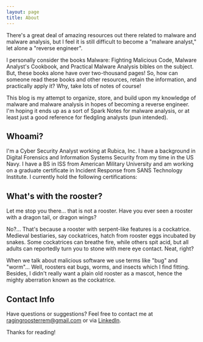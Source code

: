 ```yaml
---
layout: page
title: About
---
```


There's a great deal of amazing resources out there related to malware and malware analysis, but I feel it is still difficult to become a "malware analyst," let alone a "reverse engineer".

I personally consider the books Malware: Fighting Malicious Code, Malware Analyst's Cookbook, and Practical Malware Analysis bibles on the subject. But, these books alone have over two-thousand pages! So, how can someone read these books and other resources, retain the information, and practically apply it? Why, take lots of notes of course!

This blog is my attempt to organize, store, and build upon my knowledge of malware and malware analysis in hopes of becoming a reverse engineer. I'm hoping it ends up as a sort of Spark Notes for malware analysis, or at least just a good reference for fledgling analysts (pun intended).

## Whoami?

I'm a Cyber Security Analyst working at Rubica, Inc. I have a background in Digital Forensics and Information Systems Security from my time in the US Navy. I have a BS in ISS from American Military University and am working on a graduate certificate in Incident Response from SANS Technology Institute. I currently hold the following certifications:

  <div data-iframe-width="150" data-iframe-height="270" data-share-badge-id="be557b35-16c8-4411-9016-a20b30b84285"></div>
  <script type="text/javascript">
    (function() {
      var s = document.createElement('script');
      s.type = 'text/javascript';
      s.async = true;
      s.src = '//cdn.youracclaim.com/assets/utilities/embed.js';
      var o = document.getElementsByTagName('script')[0];
      o.parentNode.insertBefore(s, o);
      })();
  </script>
  
  <div data-iframe-width="150" data-iframe-height="270" data-share-badge-id="ae3c1b0e-afeb-4c9f-8a5e-1f489a38e2f8"></div>
  <script type="text/javascript">
    (function() {
      var s = document.createElement('script');
      s.type = 'text/javascript';
      s.async = true;
      s.src = '//cdn.youracclaim.com/assets/utilities/embed.js';
      var o = document.getElementsByTagName('script')[0];
      o.parentNode.insertBefore(s, o);
      })();
  </script>

  <div data-iframe-width="150" data-iframe-height="270" data-share-badge-id="3070afe7-5894-4b10-ad73-c8ed400c30c5"></div>
  <script type="text/javascript">
    (function() {
      var s = document.createElement('script');
      s.type = 'text/javascript';
      s.async = true;
      s.src = '//cdn.youracclaim.com/assets/utilities/embed.js';
      var o = document.getElementsByTagName('script')[0];
      o.parentNode.insertBefore(s, o);
      })();
  </script>

 <div data-iframe-width="150" data-iframe-height="270" data-share-badge-id="2ab70072-5b75-4a99-b52d-886e3df335e8"></div>
  <script type="text/javascript">
    (function() {
      var s = document.createElement('script');
      s.type = 'text/javascript';
      s.async = true;
      s.src = '//cdn.youracclaim.com/assets/utilities/embed.js';
      var o = document.getElementsByTagName('script')[0];
      o.parentNode.insertBefore(s, o);
      })();
  </script>

## What's with the rooster?

Let me stop you there... that is not a rooster. Have you ever seen a rooster with a dragon tail, or dragon wings? 

No?... That's because a rooster with serpent-like features is a cockatrice. Medieval bestiaries, say cockatrices, hatch from rooster eggs incubated by snakes. Some cockatrices can breathe fire, while others spit acid, but all adults can reportedly turn you to stone with mere eye contact. Neat, right?

When we talk about malicious software we use terms like "bug" and "worm"... Well, roosters eat bugs, worms, and insects which I find fitting. Besides, I didn't really want a plain old rooster as a mascot, hence the mighty aberration known as the cockatrice.

## Contact Info

Have questions or suggestions? Feel free to contact me at ragingroosterrem@gmail.com or via [LinkedIn](https://www.linkedin.com/in/jordan-zeveney-491760125).

Thanks for reading!
